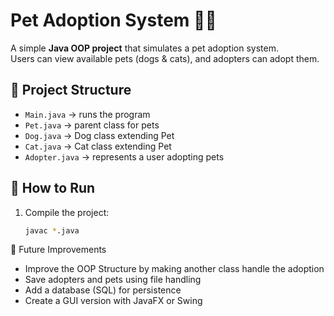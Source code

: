 # Pet Adoption System 🐶🐱

A simple **Java OOP project** that simulates a pet adoption system.  
Users can view available pets (dogs & cats), and adopters can adopt them.  

## 📂 Project Structure
- `Main.java` → runs the program
- `Pet.java` → parent class for pets
- `Dog.java` → Dog class extending Pet
- `Cat.java` → Cat class extending Pet
- `Adopter.java` → represents a user adopting pets

## 🚀 How to Run
1. Compile the project:
   ```bash
   javac *.java


🌱 Future Improvements
 - Improve the OOP Structure by making another class handle the adoption
 - Save adopters and pets using file handling 
 - Add a database (SQL) for persistence 
 - Create a GUI version with JavaFX or Swing
   
